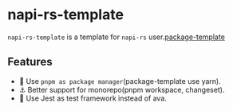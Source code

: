 # napi-rs-template

`napi-rs-template` is a template for `napi-rs` user.[package-template](https://github.com/napi-rs/package-template)

## Features

- :paperclip: Use `pnpm as package manager`(package-template use yarn).
- :anchor: Better support for monorepo(pnpm workspace, changeset).
- :dart: Use Jest as test framework instead of ava.
